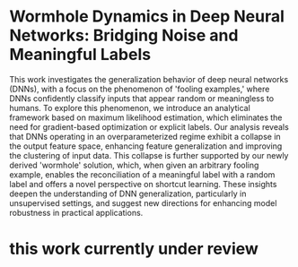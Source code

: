 # Wormhole Dynamics in Deep Neural Networks: Bridging Noise and Meaningful Labels



This work investigates the generalization behavior of deep neural networks (DNNs), with a focus on the phenomenon of 'fooling examples,' where DNNs confidently classify inputs that appear random or meaningless to humans. To explore this phenomenon, we introduce an analytical framework based on maximum likelihood estimation, which eliminates the need for gradient-based optimization or explicit labels. Our analysis reveals that DNNs operating in an overparameterized regime exhibit a collapse in the output feature space, enhancing feature generalization and improving the clustering of input data. This collapse is further supported by our newly derived 'wormhole' solution, which, when given an arbitrary fooling example, enables the reconciliation of a meaningful label with a random label and offers a novel perspective on shortcut learning. These insights deepen the understanding of DNN generalization, particularly in unsupervised settings, and suggest new directions for enhancing model robustness in practical applications.





# this work currently under review
